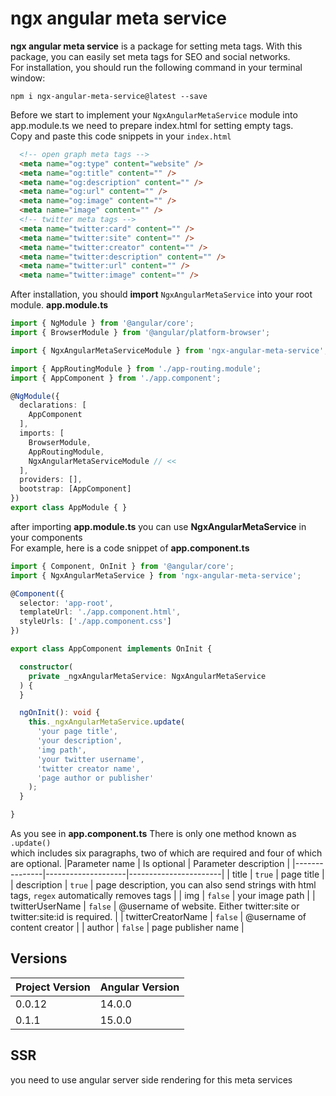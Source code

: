 # ngx angular meta service
**ngx angular meta service** is a package for setting meta tags. With this package, you can easily set meta tags for SEO and social networks.  
For installation, you should run the following command in your terminal window:

    npm i ngx-angular-meta-service@latest --save
Before we start to implement your `NgxAngularMetaService` module into app.module.ts we need to prepare index.html for setting empty tags.  
Copy and paste this code snippets in your `index.html`
```html
  <!-- open graph meta tags -->
  <meta name="og:type" content="website" />
  <meta name="og:title" content="" />
  <meta name="og:description" content="" />
  <meta name="og:url" content="" />
  <meta name="og:image" content="" />
  <meta name="image" content="" />
  <!-- twitter meta tags -->
  <meta name="twitter:card" content="" />
  <meta name="twitter:site" content="" />
  <meta name="twitter:creator" content="" />
  <meta name="twitter:description" content="" />
  <meta name="twitter:url" content="" />
  <meta name="twitter:image" content="" />

```

After installation, you should **import** `NgxAngularMetaService` into your root module.
**app.module.ts**
```typescript
import { NgModule } from '@angular/core';
import { BrowserModule } from '@angular/platform-browser';

import { NgxAngularMetaServiceModule } from 'ngx-angular-meta-service';

import { AppRoutingModule } from './app-routing.module';
import { AppComponent } from './app.component';

@NgModule({
  declarations: [
    AppComponent
  ],
  imports: [
    BrowserModule,
    AppRoutingModule,
    NgxAngularMetaServiceModule // << 
  ],
  providers: [],
  bootstrap: [AppComponent]
})
export class AppModule { }
```
after importing **app.module.ts** you can use **NgxAngularMetaService** in your components  
For example, here is a code snippet of **app.component.ts**
```typescript
import { Component, OnInit } from '@angular/core';
import { NgxAngularMetaService } from 'ngx-angular-meta-service';

@Component({
  selector: 'app-root',
  templateUrl: './app.component.html',
  styleUrls: ['./app.component.css']
})

export class AppComponent implements OnInit {

  constructor(
    private _ngxAngularMetaService: NgxAngularMetaService
  ) {
  }

  ngOnInit(): void {
    this._ngxAngularMetaService.update(
      'your page title',
      'your description',
      'img path',
      'your twitter username',
      'twitter creator name',
      'page author or publisher'
    );
  }

}
```
As you see in **app.component.ts** There is only one method known as `.update()`  
which includes six paragraphs, two of which are required and four of which are optional.
|Parameter name | Is optional        | Parameter description |
|---------------|--------------------|-----------------------|
| title         | `true` | page title |
| description   | `true` | page description, you can also send strings with html tags, `regex` automatically removes tags |
| img | `false` | your image path |
| twitterUserName | `false` | @username of website. Either twitter:site or twitter:site:id is required. |
| twitterCreatorName | `false` | @username of content creator |
| author | `false` | page publisher name |

## Versions
| Project Version | Angular Version |
|-----------------|-----------------|
| 0.0.12          | 14.0.0          |
| 0.1.1           | 15.0.0          |

## SSR
you need to use angular server side rendering for this meta services
